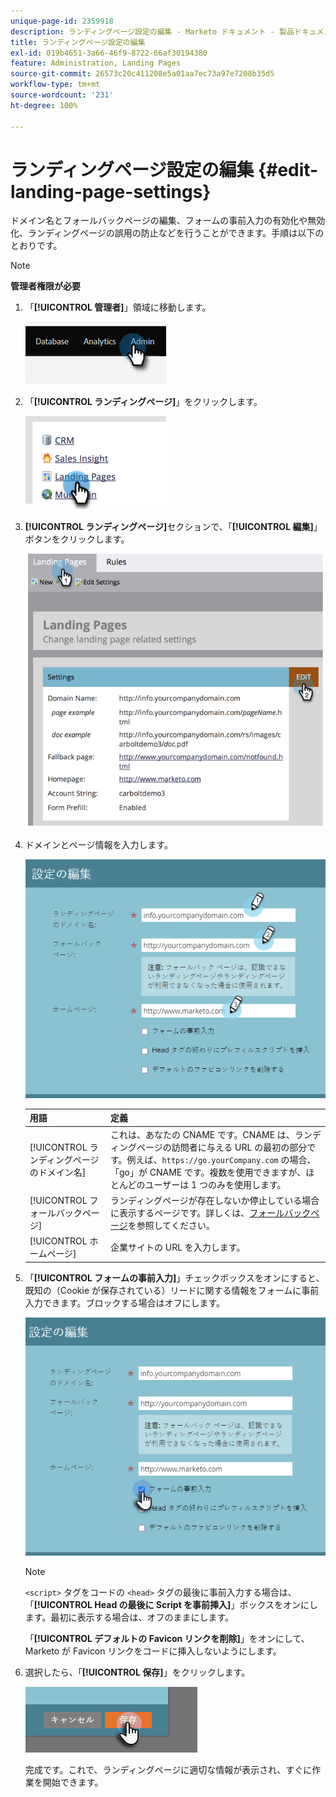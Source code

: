 ```yaml
---
unique-page-id: 2359918
description: ランディングページ設定の編集 - Marketo ドキュメント - 製品ドキュメント
title: ランディングページ設定の編集
exl-id: 019b4651-3a66-46f9-8722-66af30194380
feature: Administration, Landing Pages
source-git-commit: 26573c20c411208e5a01aa7ec73a97e7208b35d5
workflow-type: tm+mt
source-wordcount: '231'
ht-degree: 100%

---
```


# ランディングページ設定の編集 {#edit-landing-page-settings}

ドメイン名とフォールバックページの編集、フォームの事前入力の有効化や無効化、ランディングページの誤用の防止などを行うことができます。手順は以下のとおりです。

>[!NOTE]
>
>**管理者権限が必要**

1. 「**[!UICONTROL 管理者]**」領域に移動します。

   ![](assets/edit-landing-page-settings-1.png)

1. 「**[!UICONTROL ランディングページ]**」をクリックします。

   ![](assets/edit-landing-page-settings-2.png)

1. **[!UICONTROL ランディングページ]**&#x200B;セクションで、「**[!UICONTROL 編集]**」ボタンをクリックします。

   ![](assets/edit-landing-page-settings-3.png)

1. ドメインとページ情報を入力します。

   ![](assets/edit-landing-page-settings-4.png)

   | 用語 | 定義 |
   |---|---|
   | [!UICONTROL ランディングページのドメイン名] | これは、あなたの CNAME です。CNAME は、ランディングページの訪問者に与える URL の最初の部分です。例えば、`https://go.yourCompany.com` の場合、「go」が CNAME です。複数を使用できますが、ほとんどのユーザーは 1 つのみを使用します。 |
   | [!UICONTROL フォールバックページ] | ランディングページが存在しないか停止している場合に表示するページです。詳しくは、[フォールバックページ](/help/marketo/product-docs/administration/settings/set-a-fallback-page.md)を参照してください。 |
   | [!UICONTROL ホームページ] | 企業サイトの URL を入力します。 |

1. 「**[!UICONTROL フォームの事前入力]**」チェックボックスをオンにすると、既知の（Cookie が保存されている）リードに関する情報をフォームに事前入力できます。ブロックする場合はオフにします。

   ![](assets/edit-landing-page-settings-5.png)

   >[!NOTE]
   >
   >`<script>` タグをコードの `<head>` タグの最後に事前入力する場合は、「**[!UICONTROL Head の最後に Script を事前挿入]**」ボックスをオンにします。最初に表示する場合は、オフのままにします。
   >
   >「**[!UICONTROL デフォルトの Favicon リンクを削除]**」をオンにして、Marketo が Favicon リンクをコードに挿入しないようにします。

1. 選択したら、「**[!UICONTROL 保存]**」をクリックします。

   ![](assets/edit-landing-page-settings-6.png)

   完成です。これで、ランディングページに適切な情報が表示され、すぐに作業を開始できます。
